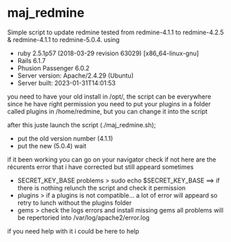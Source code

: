 # maj_redmine
Simple script to update redmine 
tested from redmine-4.1.1 to redmine-4.2.5 & redmine-4.1.1 to redmine-5.0.4.
using 
- ruby 2.5.1p57 (2018-03-29 revision 63029) [x86_64-linux-gnu]
- Rails 6.1.7
- Phusion Passenger 6.0.2
- Server version: Apache/2.4.29 (Ubuntu)
- Server built:   2023-01-31T14:01:53

you need to have your old install in /opt/, the script can be everywhere since he have right permission
you need to put your plugins in a folder called plugins in /home/redmine, but you can change it into the script

after this juste launch the script (./maj_redmine.sh);
  - put the old version number (4.1.1)
  - put the new (5.0.4)
wait

if it been working you can go on your navigator check if not here are the récurents error that i have corrected but still appeard sometimes
  - SECRET_KEY_BASE problems > sudo echo $SECRET_KEY_BASE ==> if there is nothing relunch the script and check it permission
  - plugins > if a plugins is not compatible... a lot of error will appeard so retry to lunch without the plugins folder
  - gems > check the logs errors and install missing gems
all problems will be repertoried into /var/log/apache2/error.log

if you need help with it i could be here to help
